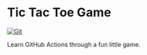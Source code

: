 # Tic Tac Toe Game

[![Git](https://app.soluble.cloud/api/v1/public/badges/db5cce3b-cb4e-4c7e-8123-ef0944363087.svg?orgId=650162616495)](https://app.soluble.cloud/repos/details/github.com/james-leha/github-actions-for-ci?orgId=650162616495)  

Learn GitHub Actions through a fun little game.
